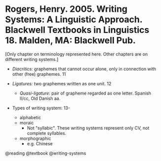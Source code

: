 # Rogers, Henry. 2005. Writing Systems: A Linguistic Approach. Blackwell Textbooks in Linguistics 18. Malden, MA: Blackwell Pub.

[Only chapter on terminology represented here. Other chapters are on different writing systems.]

- *Diacritics:* graphemes that cannot occur alone, only in connection with other (free) graphemes. 11

- *Ligatures:* two graphemes written as one unit. 12
  - *Quasi-ligature:* pair of grapheme regarded as one letter. Spanish ll/cc, Old Danish aa.

- Types of writing system: 13-
  - alphabetic
  - moraic
    - Not "syllabic". These writing systems represent only CV, not complete syllables.
  - morphographic
    - e.g. Chinese

@reading
@textbook
@writing-systems
